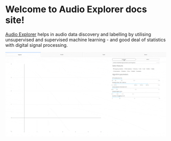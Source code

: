 # Welcome to Audio Explorer docs site!

[Audio Explorer](http://audioexplorer.online) helps in audio data discovery and labelling by utilising unsupervised and supervised machine learning - and good deal of statistics with digital signal processing.

![Animated gif](img/audio-explorer.gif)


